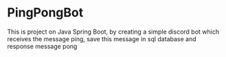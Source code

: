 # PingPongBot
This is project on Java Spring Boot, by creating a simple discord bot which receives the message ping, save this message in sql database and response message pong
